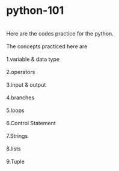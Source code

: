 # python-101

<br>
Here are the codes practice for the python.
</br>
<br>
The concepts practiced here are
</br>
<br>
1.variable & data type
</br>
<br>
2.operators
</br>
<br>
3.input & output
</br>
<br>
4.branches
</br>
<br>
5.loops
</br>
<br>
6.Control Statement
</br>
<br>
7.Strings
</br>
<br>
8.lists
</br>
<br>
9.Tuple
</br>
